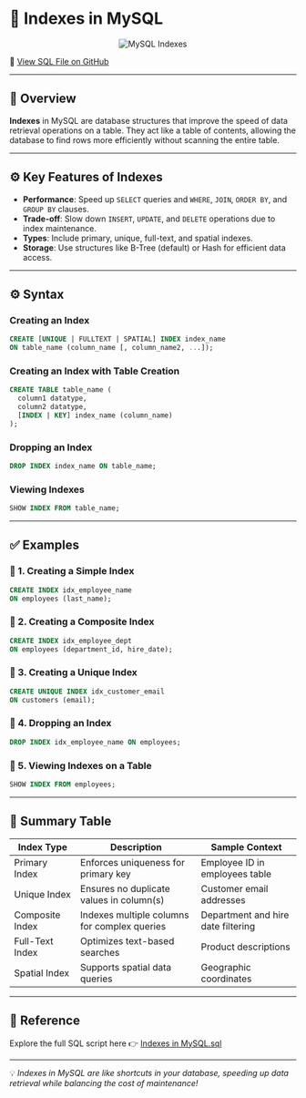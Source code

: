 # 🧠 Indexes in MySQL

<p align="center">
  <img src="https://www.mysqltutorial.org/wp-content/uploads/2020/07/MySQL-Index.png" alt="MySQL Indexes" />
</p>

🔗 [View SQL File on GitHub](https://github.com/jeevan499/SQL/blob/main/7.%20Indexes/Indexes%20in%20MySQL.sql)

---

## 📘 Overview

**Indexes** in MySQL are database structures that improve the speed of data retrieval operations on a table. They act like a table of contents, allowing the database to find rows more efficiently without scanning the entire table.

---

## ⚙️ Key Features of Indexes

- **Performance**: Speed up `SELECT` queries and `WHERE`, `JOIN`, `ORDER BY`, and `GROUP BY` clauses.
- **Trade-off**: Slow down `INSERT`, `UPDATE`, and `DELETE` operations due to index maintenance.
- **Types**: Include primary, unique, full-text, and spatial indexes.
- **Storage**: Use structures like B-Tree (default) or Hash for efficient data access.

---

## ⚙️ Syntax

### Creating an Index
```sql
CREATE [UNIQUE | FULLTEXT | SPATIAL] INDEX index_name
ON table_name (column_name [, column_name2, ...]);
```

### Creating an Index with Table Creation
```sql
CREATE TABLE table_name (
  column1 datatype,
  column2 datatype,
  [INDEX | KEY] index_name (column_name)
);
```

### Dropping an Index
```sql
DROP INDEX index_name ON table_name;
```

### Viewing Indexes
```sql
SHOW INDEX FROM table_name;
```

---

## ✅ Examples

### 🔹 1. Creating a Simple Index

```sql
CREATE INDEX idx_employee_name
ON employees (last_name);
```

### 🔹 2. Creating a Composite Index

```sql
CREATE INDEX idx_employee_dept
ON employees (department_id, hire_date);
```

### 🔹 3. Creating a Unique Index

```sql
CREATE UNIQUE INDEX idx_customer_email
ON customers (email);
```

### 🔹 4. Dropping an Index

```sql
DROP INDEX idx_employee_name ON employees;
```

### 🔹 5. Viewing Indexes on a Table

```sql
SHOW INDEX FROM employees;
```

---

## 📎 Summary Table

| Index Type       | Description                                      | Sample Context                     |
|------------------|--------------------------------------------------|------------------------------------|
| Primary Index    | Enforces uniqueness for primary key              | Employee ID in employees table     |
| Unique Index     | Ensures no duplicate values in column(s)         | Customer email addresses           |
| Composite Index  | Indexes multiple columns for complex queries     | Department and hire date filtering |
| Full-Text Index  | Optimizes text-based searches                    | Product descriptions               |
| Spatial Index    | Supports spatial data queries                    | Geographic coordinates             |

---

## 📎 Reference

Explore the full SQL script here 👉 [Indexes in MySQL.sql](https://github.com/jeevan499/SQL/blob/main/7.%20Indexes/Indexes%20in%20MySQL.sql)

---

💡 *Indexes in MySQL are like shortcuts in your database, speeding up data retrieval while balancing the cost of maintenance!*